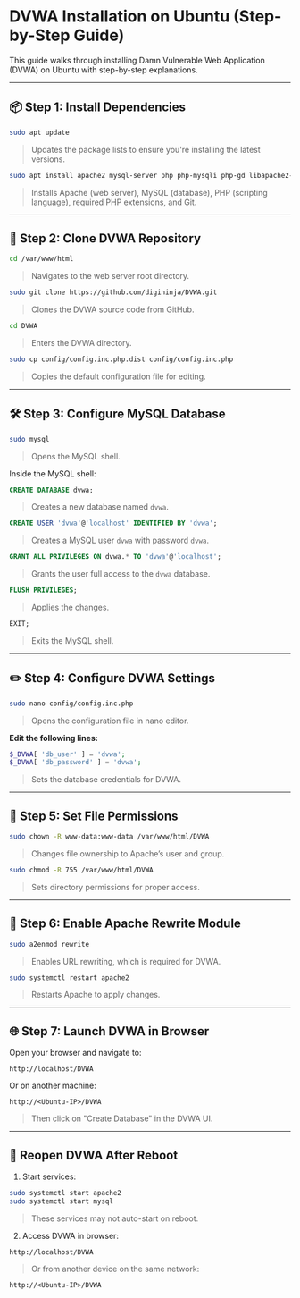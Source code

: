 # DVWA Installation on Ubuntu (Step-by-Step Guide)

This guide walks through installing Damn Vulnerable Web Application (DVWA) on Ubuntu with step-by-step explanations.

---

## 📦 Step 1: Install Dependencies

```bash
sudo apt update
```

> Updates the package lists to ensure you're installing the latest versions.

```bash
sudo apt install apache2 mysql-server php php-mysqli php-gd libapache2-mod-php git -y
```

> Installs Apache (web server), MySQL (database), PHP (scripting language), required PHP extensions, and Git.

---

## 📁 Step 2: Clone DVWA Repository

```bash
cd /var/www/html
```

> Navigates to the web server root directory.

```bash
sudo git clone https://github.com/digininja/DVWA.git
```

> Clones the DVWA source code from GitHub.

```bash
cd DVWA
```

> Enters the DVWA directory.

```bash
sudo cp config/config.inc.php.dist config/config.inc.php
```

> Copies the default configuration file for editing.

---

## 🛠️ Step 3: Configure MySQL Database

```bash
sudo mysql
```

> Opens the MySQL shell.

Inside the MySQL shell:

```sql
CREATE DATABASE dvwa;
```

> Creates a new database named `dvwa`.

```sql
CREATE USER 'dvwa'@'localhost' IDENTIFIED BY 'dvwa';
```

> Creates a MySQL user `dvwa` with password `dvwa`.

```sql
GRANT ALL PRIVILEGES ON dvwa.* TO 'dvwa'@'localhost';
```

> Grants the user full access to the `dvwa` database.

```sql
FLUSH PRIVILEGES;
```

> Applies the changes.

```sql
EXIT;
```

> Exits the MySQL shell.

---

## ✏️ Step 4: Configure DVWA Settings

```bash
sudo nano config/config.inc.php
```

> Opens the configuration file in nano editor.

**Edit the following lines:**

```php
$_DVWA[ 'db_user' ] = 'dvwa';
$_DVWA[ 'db_password' ] = 'dvwa';
```

> Sets the database credentials for DVWA.

---

## 🔐 Step 5: Set File Permissions

```bash
sudo chown -R www-data:www-data /var/www/html/DVWA
```

> Changes file ownership to Apache’s user and group.

```bash
sudo chmod -R 755 /var/www/html/DVWA
```

> Sets directory permissions for proper access.

---

## 🔁 Step 6: Enable Apache Rewrite Module

```bash
sudo a2enmod rewrite
```

> Enables URL rewriting, which is required for DVWA.

```bash
sudo systemctl restart apache2
```

> Restarts Apache to apply changes.

---

## 🌐 Step 7: Launch DVWA in Browser

Open your browser and navigate to:

```
http://localhost/DVWA
```

Or on another machine:

```
http://<Ubuntu-IP>/DVWA
```

> Then click on "Create Database" in the DVWA UI.

---

## 🔄 Reopen DVWA After Reboot

1. Start services:

```bash
sudo systemctl start apache2
sudo systemctl start mysql
```

> These services may not auto-start on reboot.

2. Access DVWA in browser:

```
http://localhost/DVWA
```

> Or from another device on the same network:

```
http://<Ubuntu-IP>/DVWA
```

